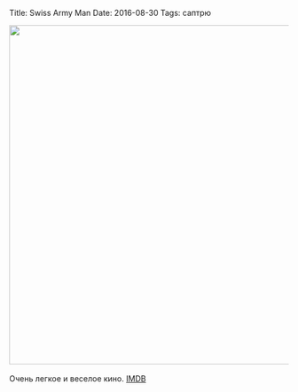 Title: Swiss Army Man
Date: 2016-08-30
Tags: саптрю

<div class="text"><img src="https://dl.dropboxusercontent.com/u/140528/site/swiss-army-man.jpg" width="612" /><br /><br />
Очень легкое и веселое кино. <a href="http://www.imdb.com/title/tt4034354">IMDB</a></div>